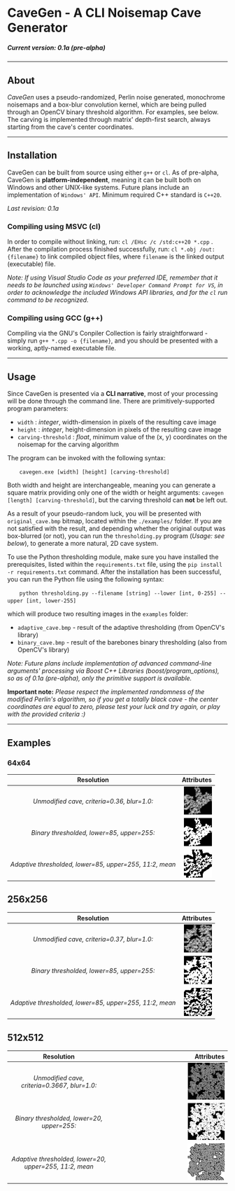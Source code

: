 # CaveGen - A CLI Noisemap Cave Generator 
##### Current version: 0.1a (pre-alpha)
___

## About
*CaveGen* uses a pseudo-randomized, Perlin noise generated, monochrome noisemaps and a box-blur convolution kernel, which are being pulled through an OpenCV binary threshold algorithm. For examples, see below. The carving is implemented through matrix' depth-first search, always starting from the cave's center coordinates.

___

## Installation
CaveGen can be built from source using either `g++` or `cl`. As of pre-alpha, CaveGen is **platform-independent**, meaning it can be built both on Windows and other UNIX-like systems. Future plans include an implementation of `Windows' API`. Minimum required C++ standard is `C++20`.

*Last revision: 0.1a*

### Compiling using MSVC (cl)

In order to compile without linking, run: `cl /EHsc /c /std:c++20 *.cpp`  . After the compilation process finished successfully, run: `cl *.obj /out:{filename}` to link compiled object files, where `filename` is the linked output (executable) file.

*Note: If using Visual Studio Code as your preferred IDE, remember that it needs to be launched using 
`Windows' Developer Command Prompt for VS`, in order to acknowledge the included Windows API libraries, and for the `cl` run command to be recognized.*


### Compiling using GCC (g++)

Compiling via the GNU's Conpiler Collection is fairly straightforward - simply run `g++ *.cpp -o {filename}`, and you should be presented with a working, aptly-named executable file.

___

## Usage

Since CaveGen is presented via a **CLI narrative**, most of your processing will be done through the command line. There are primitively-supported program parameters:  
* `width`  :  *integer*, width-dimension in pixels of the resulting cave image
* `height` :  *integer*, height-dimension in pixels of the resulting cave image
* `carving-threshold`  :  *float*, minimum value of the (x, y) coordinates on the noisemap for the carving algorithm

The program can be invoked with the following syntax: 

&nbsp;&nbsp;&nbsp;&nbsp;&nbsp;&nbsp;&nbsp;`cavegen.exe [width] [height] [carving-threshold]`

Both width and height are interchangeable, meaning you can generate a square matrix providing only one of the width or height arguments: `cavegen [length] [carving-threshold]`, but the carving threshold can **not** be left out.

As a result of your pseudo-random luck, you will be presented with `original_cave.bmp` bitmap, located within the `./examples/` folder. If you are not satisfied with the result, and depending whether the original output was box-blurred (or not), you can run the `thresholding.py` program (*Usage: see below*), to generate a more natural, 2D cave system.

To use the Python thresholding module, make sure you have installed the prerequisites, listed within the `requirements.txt` file, using the `pip install -r requirements.txt` command. After the installation has been successful, you can run the Python file using the following syntax:  

&nbsp;&nbsp;&nbsp;&nbsp;&nbsp;&nbsp;&nbsp;`python thresholding.py --filename [string] --lower [int, 0-255] --upper [int, lower-255]`  

which will produce two resulting images in the `examples` folder:  
* `adaptive_cave.bmp` - result of the adaptive thresholding (from OpenCV's library)
* `binary_cave.bmp` - result of the barebones binary thresholding (also from OpenCV's library) 

*Note: Future plans include implementation of advanced command-line arguments' processing via Boost C++ Libraries (boost/program_options), so as of 0.1a (pre-alpha), only the primitive support is available.*

**Important note:** *Please respect the implemented randomness of the modified Perlin's algorithm, so if you get a totally black cave - the center coordinates are equal to zero, please test your luck and try again, or play with the provided criteria :)*

___

## Examples

### 64x64
| Resolution   | Attributes  |
| :----------: | ----------: |
|*Unmodified cave, criteria=0.36, blur=1.0:* | ![unmodified_64x64_032](./examples/64_original_cave.bmp) |
|*Binary thresholded, lower=85, upper=255:* | ![binary_thresholded_64x64](./examples/64_binary_cave.bmp) |
|*Adaptive thresholded, lower=85, upper=255, 11:2, mean* | ![adaptive_thresholded_64x64](./examples/64_adaptive_cave.bmp) |

## 256x256
| Resolution   | Attributes  |
| :----------: | ----------: |
|*Unmodified cave, criteria=0.37, blur=1.0:* | ![unmodified_256x256_037](./examples/256_original_cave.bmp) |
|*Binary thresholded, lower=85, upper=255:* | ![binary_thresholded_256x256](./examples/256_binary_cave.bmp) |
|*Adaptive thresholded, lower=85, upper=255, 11:2, mean* | ![adaptive_thresholded_256x256](./examples/256_adaptive_cave.bmp) |

## 512x512
| Resolution   | Attributes  |
| :----------: | ----------: |
|*Unmodified cave, criteria=0.3667, blur=1.0:* | <img src="./examples/512_original_cave.bmp" width="33%" height="33%"/> |
|*Binary thresholded, lower=20, upper=255:* | <img src="./examples/512_binary_cave.bmp" width="33%" height="33%"/> |
|*Adaptive thresholded, lower=20, upper=255, 11:2, mean* |<img src="./examples/512_adaptive_cave.bmp" width="33%" height="33%"/> |